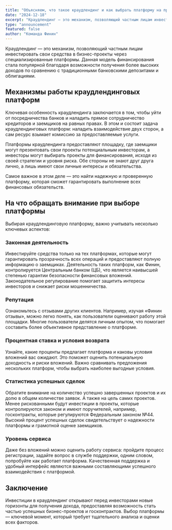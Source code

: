 ```yaml
---
title: "Объясняем, что такое краудлендинг и как выбрать платформу на примере Финин"
date: "2024-12-18"
excerpt: "Краудлендинг — это механизм, позволяющий частным лицам инвестировать свои средства в бизнес-проекты через специализированные платформы."
type: "announcement"
featured: false
author: "Команда Финин"
---
```


Краудлендинг — это механизм, позволяющий частным лицам инвестировать свои средства в бизнес-проекты через специализированные платформы. Данная модель финансирования стала популярной благодаря возможности получения более высоких доходов по сравнению с традиционными банковскими депозитами и облигациями.

## Механизмы работы краудлендинговых платформ

Ключевая особенность краудлендинга заключается в том, чтобы уйти от посредничества банков и наладить прямое сотрудничество кредиторов и заемщиков на равных правах. В этом и состоит задача краудлендинговых платформ: наладить взаимодействие двух сторон, а сам ресурс взымает комиссию за предоставляемые услуги.

Платформы краудлендинга предоставляют площадку, где заемщики могут презентовать свои проекты потенциальным инвесторам, а инвесторы могут выбирать проекты для финансирования, исходя из своей стратегии и уровня риска. Обе стороны не знают друг друга лично, а лишь имеют свои личные интересы и обязательства.

Самое важное в этом деле — это найти надежную и проверенную платформу, которая сможет гарантировать выполнение всех финансовых обязательств.

## На что обращать внимание при выборе платформы

Выбирая краудлендинговую платформу, важно учитывать несколько ключевых аспектов:

### Законная деятельность

Инвестируйте средства только на тех платформах, которые могут гарантировать прозрачность всех операций и предоставляют полную информацию о заемщиках. Деятельность таких платформ, как Финин, контролируется Центральным банком (ЦБ), что является наивысшей степенью гарантии безопасности финансовых вложений. Законодательное регулирование помогает защитить интересы инвесторов и снижает риски мошенничества.

### Репутация

Ознакомьтесь с отзывами других клиентов. Например, изучая «Финин отзывы», можно легко понять, как пользователи оценивают работу этой площадки. Многие пользователи делятся личным опытом, что помогает составить более объективное представление о платформе.

### Процентная ставка и условия возврата

Узнайте, какие проценты предлагает платформа и каковы условия вложений вас ожидают. Это поможет оценить потенциальную доходность и риски вложений. Важно сравнивать предложения нескольких платформ, чтобы выбрать наиболее выгодные условия.

### Статистика успешных сделок

Обратите внимание на количество успешно завершенных проектов и их долю в общем количестве заявок. А также на цель самих проектов. Менее рискованными будут инвестиции в проекты, которые контролируются законом и имеют поручителей, например, госконтракты, которые регулируются Федеральным законом №44. Высокий процент успешных сделок свидетельствует о надежности платформы и грамотной оценке заемщиков.

### Уровень сервиса

Даже без вложений можно оценить работу сервиса: пройдите процесс регистрации, задайте вопрос в службе поддержки, одним словом, попробуйте как работает платформа. Качественная поддержка и удобный интерфейс являются важными составляющими успешного взаимодействия с платформой.

## Заключение

Инвестиции в краудлендинг открывают перед инвесторами новые горизонты для получения дохода, предоставляя возможность стать частью успешных бизнес-проектов и госконтрактов. Выбор платформы — ключевой момент, который требует тщательного анализа и оценки всех факторов.
